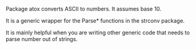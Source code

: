 Package atox converts ASCII to numbers. It assumes base 10.

It is a generic wrapper for the Parse* functions in the strconv package.

It is mainly helpful when you are writing other generic code that needs to parse number out of strings.
